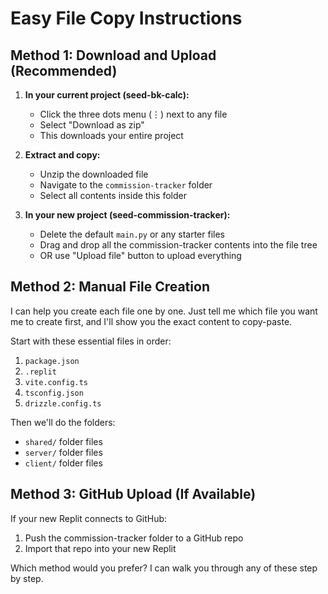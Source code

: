 # Easy File Copy Instructions

## Method 1: Download and Upload (Recommended)

1. **In your current project (seed-bk-calc):**
   - Click the three dots menu (⋮) next to any file
   - Select "Download as zip"
   - This downloads your entire project

2. **Extract and copy:**
   - Unzip the downloaded file
   - Navigate to the `commission-tracker` folder
   - Select all contents inside this folder

3. **In your new project (seed-commission-tracker):**
   - Delete the default `main.py` or any starter files
   - Drag and drop all the commission-tracker contents into the file tree
   - OR use "Upload file" button to upload everything

## Method 2: Manual File Creation

I can help you create each file one by one. Just tell me which file you want me to create first, and I'll show you the exact content to copy-paste.

Start with these essential files in order:
1. `package.json`
2. `.replit` 
3. `vite.config.ts`
4. `tsconfig.json`
5. `drizzle.config.ts`

Then we'll do the folders:
- `shared/` folder files
- `server/` folder files  
- `client/` folder files

## Method 3: GitHub Upload (If Available)

If your new Replit connects to GitHub:
1. Push the commission-tracker folder to a GitHub repo
2. Import that repo into your new Replit

Which method would you prefer? I can walk you through any of these step by step.